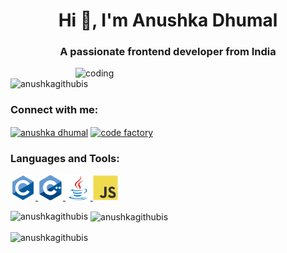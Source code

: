 <h1 align="center">Hi 👋, I'm Anushka Dhumal</h1>
<h3 align="center">A passionate frontend developer from India</h3>

<img align="right" alt="coding" width="400" src="https://user-images.githubusercontent.com/55389276/140866485-8fb1c876-9a8f-4d6a-98dc-08c4981eaf70.gif">


<p align="left"> <img src="https://komarev.com/ghpvc/?username=anushkagithubis&label=Profile%20views&color=0e75b6&style=flat" alt="anushkagithubis" /> </p>

<h3 align="left">Connect with me:</h3>
<p align="left">
<a href="https://linkedin.com/in/anushka dhumal" target="blank"><img align="center" src="https://raw.githubusercontent.com/rahuldkjain/github-profile-readme-generator/master/src/images/icons/Social/linked-in-alt.svg" alt="anushka dhumal" height="30" width="40" /></a>
<a href="https://www.youtube.com/c/code factory" target="blank"><img align="center" src="https://raw.githubusercontent.com/rahuldkjain/github-profile-readme-generator/master/src/images/icons/Social/youtube.svg" alt="code factory" height="30" width="40" /></a>
</p>

<h3 align="left">Languages and Tools:</h3>
<p align="left"> <a href="https://www.cprogramming.com/" target="_blank" rel="noreferrer"> <img src="https://raw.githubusercontent.com/devicons/devicon/master/icons/c/c-original.svg" alt="c" width="40" height="40"/> </a> <a href="https://www.w3schools.com/cpp/" target="_blank" rel="noreferrer"> <img src="https://raw.githubusercontent.com/devicons/devicon/master/icons/cplusplus/cplusplus-original.svg" alt="cplusplus" width="40" height="40"/> </a> <a href="https://www.java.com" target="_blank" rel="noreferrer"> <img src="https://raw.githubusercontent.com/devicons/devicon/master/icons/java/java-original.svg" alt="java" width="40" height="40"/> </a> <a href="https://developer.mozilla.org/en-US/docs/Web/JavaScript" target="_blank" rel="noreferrer"> <img src="https://raw.githubusercontent.com/devicons/devicon/master/icons/javascript/javascript-original.svg" alt="javascript" width="40" height="40"/> </a> </p>

<p><img align="left" src="https://github-readme-stats.vercel.app/api/top-langs?username=anushkagithubis&show_icons=true&locale=en&layout=compact" alt="anushkagithubis" /></p>

<p>&nbsp;<img align="center" src="https://github-readme-stats.vercel.app/api?username=anushkagithubis&show_icons=true&locale=en" alt="anushkagithubis" /></p>

<p><img align="center" src="https://github-readme-streak-stats.herokuapp.com/?user=anushkagithubis&" alt="anushkagithubis" /></p>
